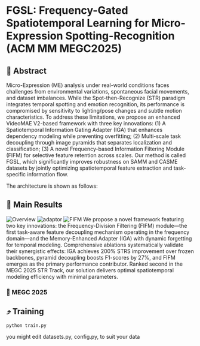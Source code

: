 # FGSL: Frequency-Gated Spatiotemporal Learning for Micro-Expression Spotting-Recognition (ACM MM MEGC2025)


##   :jack_o_lantern: Abstract

Micro-Expression (ME) analysis under real-world conditions faces challenges from environmental variations, spontaneous facial movements, and dataset imbalances. While the Spot-then-Recognize (STR) paradigm integrates temporal spotting and emotion recognition, its performance is compromised by sensitivity to lighting/pose changes and subtle motion characteristics. To address these limitations, we propose an enhanced VideoMAE V2-based framework with three key innovations: (1) A Spatiotemporal Information Gating Adapter (IGA) that enhances dependency modeling while preventing overfitting; (2) Multi-scale task decoupling through image pyramids that separates localization and classification; (3) A novel Frequency-based Information Filtering Module (FIFM) for selective feature retention across scales. Our method is called FGSL, which significantly improves robustness on SAMM and CASME datasets by jointly optimizing spatiotemporal feature extraction and task-specific information flow.

The architecture is shown as follows:


## 🚀 Main Results
![Overview](./figs/Overview.jpg "Overview of our Method")
![adaptor](./figs/adaptor.jpg "Our Adaptor")
![FIFM](./figs/FIFM.jpg "FIFM")
We propose a novel framework featuring two key innovations: the Frequency-Division Filtering (FIFM) module—the first task-aware feature decoupling mechanism operating in the frequency domain—and the Memory-Enhanced Adapter (IGA) with dynamic forgetting for temporal modeling. Comprehensive ablations systematically validate their synergistic effects: IGA achieves 200\% STRS improvement over frozen backbones, pyramid decoupling boosts F1-scores by 27\%, and FIFM emerges as the primary performance contributor. Ranked second in the MEGC 2025 STR Track, our solution delivers optimal spatiotemporal modeling efficiency with minimal parameters.

### :crescent_moon: MEGC 2025



## ⤴️ Training

```
python train.py
```
you might edit datasets.py, config.py, to suit your data


